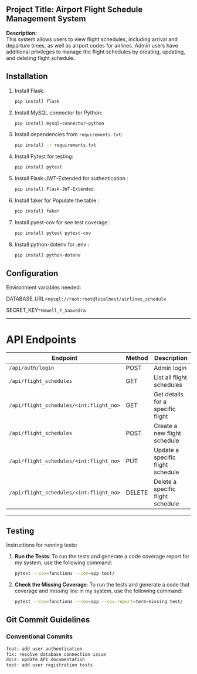 ## Project Title: Airport Flight Schedule Management System

**Description:**  
    This system allows users to view flight schedules, including arrival and departure times, as well as airport codes for airlines. Admin users have additional privileges to manage the flight schedules by creating, updating, and deleting flight schedule.

## Installation
1. Install Flask:
    ```bash
    pip install flask
    ```

2. Install MySQL connector for Python:
    ```bash
    pip install mysql-connector-python
    ```

3. Install dependencies from `requirements.txt`:
    ```bash
    pip install -r requirements.txt
    ```

4. Install Pytest for testing:
    ```bash
    pip install pytest
    ```
5. Install Flask-JWT-Extended for authentication :
    ```bash
    pip install Flask-JWT-Extended
    ```
6. Install faker for Populate the table :
    ```bash
    pip install faker
    ```
7. Install pyest-cov for see test coverage :
    ```bash
    pip install pytest pytest-cov
    ```
7. Install python-dotenv for .env :
    ```bash
    pip install python-dotenv
    ```

## Configuration
Environment variables needed:

DATABASE_URL=```mysql://root:root@localhost/airlines_schedule```

SECRET_KEY=```Nowell_T_Saavedra```


---

# API Endpoints

| Endpoint                                    | Method | Description                            |
|---------------------------------------------|--------|----------------------------------------|
| `/api/auth/login`                           | POST   | Admin login                            |
| `/api/flight_schedules`                     | GET    | List all flight schedules              |
| `/api/flight_schedules/<int:flight_no>`     | GET    | Get details for a specific flight      |
| `/api/flight_schedules`                     | POST   | Create a new flight schedule           |
| `/api/flight_schedules/<int:flight_no>`     | PUT    | Update a specific flight schedule      |
| `/api/flight_schedules/<int:flight_no>`     | DELETE | Delete a specific flight schedule      |

---

## Testing
 Instructions for running tests:


1. **Run the Tests**:
       To run the tests and generate a code coverage report for my system, use the following command:
    ```bash
   pytest --cov=functions --cov=app test/
    ```

2. **Check the Missing Coverage**:
       To run the tests and generate a code that coverage and missing line in my system, use the following command:
    ```bash
   pytest --cov=functions --cov=app --cov-report=term-missing test/
    ```

## Git Commit Guidelines
### Conventional Commits
```bash
feat: add user authentication
fix: resolve database connection issue
docs: update API documentation
test: add user registration tests

    
